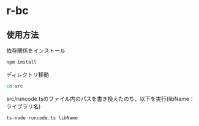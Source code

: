 # r-bc

## 使用方法
依存関係をインストール
````bash
npm install
````
ディレクトリ移動
```bash
cd src
```
src/runcode.tsのファイル内のパスを書き換えたのち，以下を実行(libName：ライブラリ名)
```bash
ts-node runcode.ts libName
```